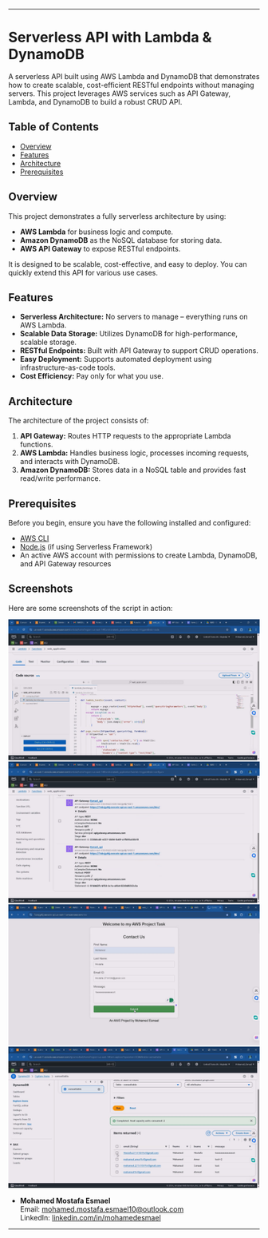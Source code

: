 
---

# Serverless API with Lambda & DynamoDB

A serverless API built using AWS Lambda and DynamoDB that demonstrates how to create scalable, cost-efficient RESTful endpoints without managing servers. This project leverages AWS services such as API Gateway, Lambda, and DynamoDB to build a robust CRUD API.

## Table of Contents

- [Overview](#overview)
- [Features](#features)
- [Architecture](#architecture)
- [Prerequisites](#prerequisites)

## Overview

This project demonstrates a fully serverless architecture by using:
- **AWS Lambda** for business logic and compute.
- **Amazon DynamoDB** as the NoSQL database for storing data.
- **AWS API Gateway** to expose RESTful endpoints.

It is designed to be scalable, cost-effective, and easy to deploy. You can quickly extend this API for various use cases.

## Features

- **Serverless Architecture:** No servers to manage – everything runs on AWS Lambda.
- **Scalable Data Storage:** Utilizes DynamoDB for high-performance, scalable storage.
- **RESTful Endpoints:** Built with API Gateway to support CRUD operations.
- **Easy Deployment:** Supports automated deployment using infrastructure-as-code tools.
- **Cost Efficiency:** Pay only for what you use.

## Architecture

The architecture of the project consists of:

1. **API Gateway:** Routes HTTP requests to the appropriate Lambda functions.
2. **AWS Lambda:** Handles business logic, processes incoming requests, and interacts with DynamoDB.
3. **Amazon DynamoDB:** Stores data in a NoSQL table and provides fast read/write performance.



## Prerequisites

Before you begin, ensure you have the following installed and configured:

- [AWS CLI](https://aws.amazon.com/cli/)
- [Node.js](https://nodejs.org/) (if using Serverless Framework)
- An active AWS account with permissions to create Lambda, DynamoDB, and API Gateway resources


## Screenshots

Here are some screenshots of the script in action:

![Screenshot 1](https://raw.githubusercontent.com/mohamedesmael10/serverless-api-with-lambda-dynamodb/main/Shots/1.jpg)
![Screenshot 2](https://raw.githubusercontent.com/mohamedesmael10/serverless-api-with-lambda-dynamodb/main/Shots/2.jpg)
![Screenshot 3](https://raw.githubusercontent.com/mohamedesmael10/serverless-api-with-lambda-dynamodb/main/Shots/3.jpg)
![Screenshot 4](https://raw.githubusercontent.com/mohamedesmael10/serverless-api-with-lambda-dynamodb/main/Shots/4.jpg)

- **Mohamed Mostafa Esmael**  
  Email: [mohamed.mostafa.esmael10@outlook.com](mailto:mohamed.mostafa.esmael10@outlook.com)  
  LinkedIn: [linkedin.com/in/mohamedesmael](https://linkedin.com/in/mohamedesmael)

---

